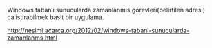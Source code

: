 Windows tabanli sunucularda zamanlanmis gorevleri(belirtilen adresi) calistirabilmek basit bir uygulama.

http://nesimi.acarca.org/2012/02/windows-tabanl-sunucularda-zamanlanms.html